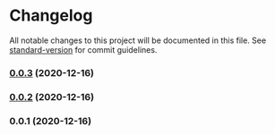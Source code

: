 # Changelog

All notable changes to this project will be documented in this file. See [standard-version](https://github.com/conventional-changelog/standard-version) for commit guidelines.

### [0.0.3](https://github.com/adurc/introspector-graphql/compare/v0.0.2...v0.0.3) (2020-12-16)

### [0.0.2](https://github.com/adurc/introspector-graphql/compare/v0.0.1...v0.0.2) (2020-12-16)

### 0.0.1 (2020-12-16)
